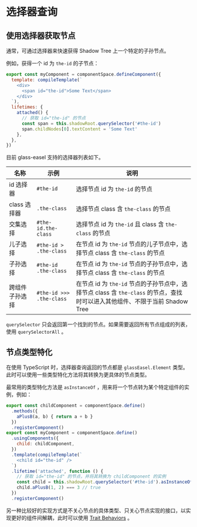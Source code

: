 # 选择器查询

## 使用选择器获取节点

通常，可通过选择器来快速获得 Shadow Tree 上一个特定的子孙节点。

例如，获得一个 id 为 `the-id` 的子节点：

```js
export const myComponent = componentSpace.defineComponent({
  template: compileTemplate(`
    <div>
      <span id="the-id">Some Text</span>
    </div>
  `),
  lifetimes: {
    attached() {
      // 获取 id="the-id" 的节点
      const span = this.shadowRoot.querySelector('#the-id')
      span.childNodes[0].textContent = 'Some Text'
    },
  },
})
```

目前 glass-easel 支持的选择器列表如下。

| 名称 | 示例 | 说明 |
| ---- | ---- | ---- |
| id 选择器 | `#the-id` | 选择节点 id 为 `the-id` 的节点 |
| class 选择器 | `.the-class` | 选择节点 class 含 `the-class` 的节点 |
| 交集选择 | `#the-id.the-class` | 选择节点 id 为 `the-id` 且 class 含 `the-class` 的节点 |
| 儿子选择 | `#the-id > .the-class` | 在节点 id 为 `the-id` 节点的儿子节点中，选择节点 class 含 `the-class` 的节点 |
| 子孙选择 | `#the-id .the-class` | 在节点 id 为 `the-id` 节点的子孙节点中，选择节点 class 含 `the-class` 的节点 |
| 跨组件子孙选择 | `#the-id >>> .the-class` | 在节点 id 为 `the-id` 节点的子孙节点中，选择节点 class 含 `the-class` 的节点，查找时可以进入其他组件、不限于当前 Shadow Tree |

`querySelector` 只会返回第一个找到的节点。如果需要返回所有节点组成的列表，使用 `querySelectorAll` 。

## 节点类型特化

在使用 TypeScript 时，选择器查询返回的节点都是 `glassEasel.Element` 类型。此时可以使用一些类型特化方法将其转换为更具体的节点类型。

最常用的类型特化方法是 `asInstanceOf` ，用来将一个节点转为某个特定组件的实例，例如：

```js
export const childComponent = componentSpace.define()
  .methods({
    aPlusB(a, b) { return a + b }
  })
  .registerComponent()
export const myComponent = componentSpace.define()
  .usingComponents({
    child: childComponent,
  })
  .template(compileTemplate(`
    <child id="the-id" />
  `)
  .lifetime('attached', function () {
    // 获取 id="the-id" 的节点，并将其转换为 childComponent 的实例
    const child = this.shadowRoot.querySelector('#the-id').asInstanceOf(childComponent)!
    child.aPlusB(1, 2) === 3 // true
  })
  .registerComponent()
```

另一种比较好的实现方式是不关心节点的具体类型、只关心节点实现的接口，以实现更好的组件间解耦，此时可以使用 [Trait Behaviors](../interaction/trait_behavior.md) 。

